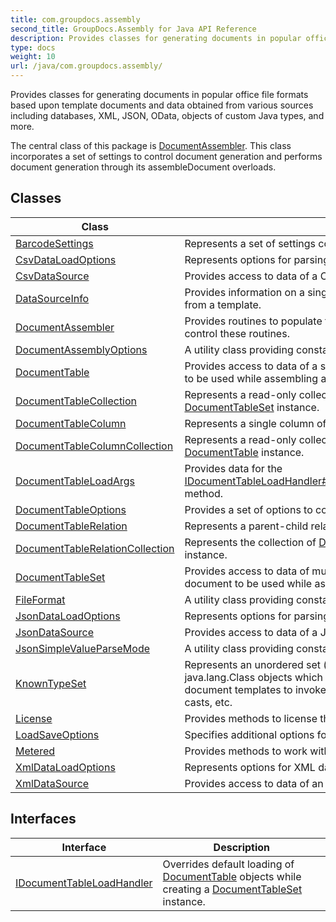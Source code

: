 ```yaml
---
title: com.groupdocs.assembly
second_title: GroupDocs.Assembly for Java API Reference
description: Provides classes for generating documents in popular office file formats based upon template documents and data obtained from various sources including databases XML JSON OData objects of custom Java types and more.
type: docs
weight: 10
url: /java/com.groupdocs.assembly/
---
```


Provides classes for generating documents in popular office file formats based upon template documents and data obtained from various sources including databases, XML, JSON, OData, objects of custom Java types, and more.

The central class of this package is [DocumentAssembler](../../com.groupdocs.assembly/documentassembler). This class incorporates a set of settings to control document generation and performs document generation through its  assembleDocument  overloads.


## Classes

| Class | Description |
| --- | --- |
| [BarcodeSettings](../com.groupdocs.assembly/barcodesettings) | Represents a set of settings controlling barcode generation while assembling a document. |
| [CsvDataLoadOptions](../com.groupdocs.assembly/csvdataloadoptions) | Represents options for parsing CSV data. |
| [CsvDataSource](../com.groupdocs.assembly/csvdatasource) | Provides access to data of a CSV file or stream to be used while assembling a document. |
| [DataSourceInfo](../com.groupdocs.assembly/datasourceinfo) | Provides information on a single data source object to be used to assemble a document from a template. |
| [DocumentAssembler](../com.groupdocs.assembly/documentassembler) | Provides routines to populate template documents with data and a set of settings to control these routines. |
| [DocumentAssemblyOptions](../com.groupdocs.assembly/documentassemblyoptions) | A utility class providing constants. |
| [DocumentTable](../com.groupdocs.assembly/documenttable) | Provides access to data of a single table (or spreadsheet) located in an external document to be used while assembling a document. |
| [DocumentTableCollection](../com.groupdocs.assembly/documenttablecollection) | Represents a read-only collection of [DocumentTable](../com.groupdocs.assembly/documenttable) objects of a particular [DocumentTableSet](../com.groupdocs.assembly/documenttableset) instance. |
| [DocumentTableColumn](../com.groupdocs.assembly/documenttablecolumn) | Represents a single column of a particular [DocumentTable](../com.groupdocs.assembly/documenttable) object. |
| [DocumentTableColumnCollection](../com.groupdocs.assembly/documenttablecolumncollection) | Represents a read-only collection of [DocumentTableColumn](../com.groupdocs.assembly/documenttablecolumn) objects of a particular [DocumentTable](../com.groupdocs.assembly/documenttable) instance. |
| [DocumentTableLoadArgs](../com.groupdocs.assembly/documenttableloadargs) | Provides data for the [IDocumentTableLoadHandler\#handle(com.groupdocs.assembly.DocumentTableLoadArgs)](../com.groupdocs.assembly/idocumenttableloadhandler\#handle-com.groupdocs.assembly.DocumentTableLoadArgs-) method. |
| [DocumentTableOptions](../com.groupdocs.assembly/documenttableoptions) | Provides a set of options to control extraction of data from a document table. |
| [DocumentTableRelation](../com.groupdocs.assembly/documenttablerelation) | Represents a parent-child relationship between two [DocumentTable](../com.groupdocs.assembly/documenttable) objects. |
| [DocumentTableRelationCollection](../com.groupdocs.assembly/documenttablerelationcollection) | Represents the collection of [DocumentTableRelation](../com.groupdocs.assembly/documenttablerelation) objects of a single [DocumentTableSet](../com.groupdocs.assembly/documenttableset) instance. |
| [DocumentTableSet](../com.groupdocs.assembly/documenttableset) | Provides access to data of multiple tables (or spreadsheets) located in an external document to be used while assembling a document. |
| [FileFormat](../com.groupdocs.assembly/fileformat) | A utility class providing constants. |
| [JsonDataLoadOptions](../com.groupdocs.assembly/jsondataloadoptions) | Represents options for parsing JSON data. |
| [JsonDataSource](../com.groupdocs.assembly/jsondatasource) | Provides access to data of a JSON file or stream to be used while assembling a document. |
| [JsonSimpleValueParseMode](../com.groupdocs.assembly/jsonsimplevalueparsemode) | A utility class providing constants. |
| [KnownTypeSet](../com.groupdocs.assembly/knowntypeset) | Represents an unordered set (that is, a collection of unique items) containing java.lang.Class objects which fully or partially qualified names can be used within document templates to invoke the corresponding types' static members, perform type casts, etc. |
| [License](../com.groupdocs.assembly/license) | Provides methods to license the component. |
| [LoadSaveOptions](../com.groupdocs.assembly/loadsaveoptions) | Specifies additional options for loading and saving of a document to be assembled. |
| [Metered](../com.groupdocs.assembly/metered) | Provides methods to work with metered licensing. |
| [XmlDataLoadOptions](../com.groupdocs.assembly/xmldataloadoptions) | Represents options for XML data loading. |
| [XmlDataSource](../com.groupdocs.assembly/xmldatasource) | Provides access to data of an XML file or stream to be used while assembling a document. |

## Interfaces

| Interface | Description |
| --- | --- |
| [IDocumentTableLoadHandler](../com.groupdocs.assembly/idocumenttableloadhandler) | Overrides default loading of [DocumentTable](../com.groupdocs.assembly/documenttable) objects while creating a [DocumentTableSet](../com.groupdocs.assembly/documenttableset) instance. |
